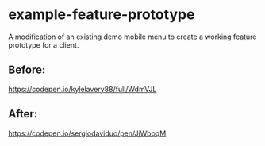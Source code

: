 # example-feature-prototype
A modification of an existing demo mobile menu to create a working feature prototype for a client.

## Before:
https://codepen.io/kylelavery88/full/WdmVJL

## After:
https://codepen.io/sergiodaviduo/pen/JjWboqM
